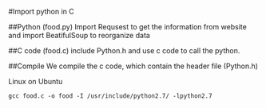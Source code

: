 #Import python in C
>
> 
##Python (food.py)
Import Requsest to get the information from website and import BeatifulSoup to reorganize data

##C code (food.c)
include Python.h and use c code to call the python.

##Compile
We compile the c code, which contain the header file (Python.h)


Linux on Ubuntu

 `gcc food.c -o food -I /usr/include/python2.7/ -lpython2.7`